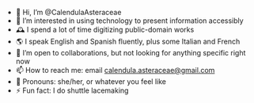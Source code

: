 - 👋 Hi, I’m @CalendulaAsteraceae
- 👀 I’m interested in using technology to present information accessibly
- 🕰️ I spend a lot of time digitizing public-domain works
- 🌎 I speak English and Spanish fluently, plus some Italian and French
- 💞️ I’m open to collaborations, but not looking for anything specific right now
- 📫 How to reach me: email calendula.asteraceae@gmail.com
- 💬 Pronouns: she/her, or whatever you feel like
- ⚡ Fun fact: I do shuttle lacemaking

<!---
CalendulaAsteraceae/CalendulaAsteraceae is a ✨ special ✨ repository because its `README.md` (this file) appears on your GitHub profile.
You can click the Preview link to take a look at your changes.
--->
